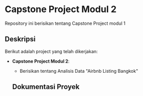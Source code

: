   # Capstone Project Modul 2

Repository ini berisikan tentang Capstone Project modul 1

  ## Deskripsi

Berikut adalah project yang telah dikerjakan:

- **Capstone Project Modul 2**: 
  - Berisikan tentang Analisis Data "Airbnb Listing Bangkok"

  ## Dokumentasi Proyek
